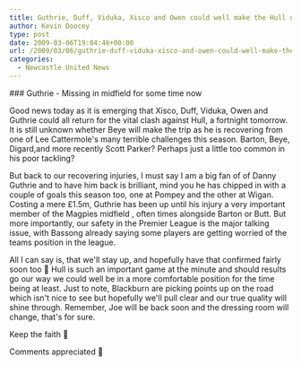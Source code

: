 ```yaml
---
title: Guthrie, Duff, Viduka, Xisco and Owen could well make the Hull game
author: Kevin Doocey
type: post
date: 2009-03-06T19:04:46+00:00
url: /2009/03/06/guthrie-duff-viduka-xisco-and-owen-could-well-make-the-hull-game/
categories:
  - Newcastle United News
---
```


### Guthrie - Missing in midfield for some time now

Good news today as it is emerging that Xisco, Duff, Viduka, Owen and Guthrie could all return for the vital clash against Hull, a fortnight tomorrow. It is still unknown whether Beye will make the trip as he is recovering from one of Lee Cattermole's many terrible challenges this season. Barton, Beye, Digard,and more recently Scott Parker? Perhaps just a little too common in his poor tackling?

But back to our recovering injuries, I must say I am a big fan of of Danny Guthrie and to have him back is brilliant, mind you he has chipped in with a couple of goals this season too, one at Pompey and the other at Wigan. Costing a mere £1.5m, Guthrie has been up until his injury a very important member of the Magpies midfield , often times alongside Barton or Butt. But more importantly, our safety in the Premier League is the major talking issue, with Bassong already saying some players are getting worried of the teams position in the league.

All I can say is, that we'll stay up, and hopefully have that confirmed fairly soon too 🙂 Hull is such an important game at the minute and should results go our way we could well be in a more comfortable position for the time being at least. Just to note, Blackburn are picking points up on the road which isn't nice to see but hopefully we'll pull clear and our true quality will shine through. Remember, Joe will be back soon and the dressing room will change, that's for sure.

Keep the faith 🙂

Comments appreciated 🙂
